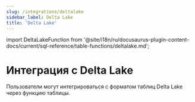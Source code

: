 ```yaml
---
slug: /integrations/deltalake
sidebar_label: Delta Lake
title: 'Delta Lake'
---
```


import DeltaLakeFunction from '@site/i18n/ru/docusaurus-plugin-content-docs/current/sql-reference/table-functions/deltalake.md';


# Интеграция с Delta Lake

Пользователи могут интегрироваться с форматом таблиц Delta Lake через функцию таблицы.

<DeltaLakeFunction/>
